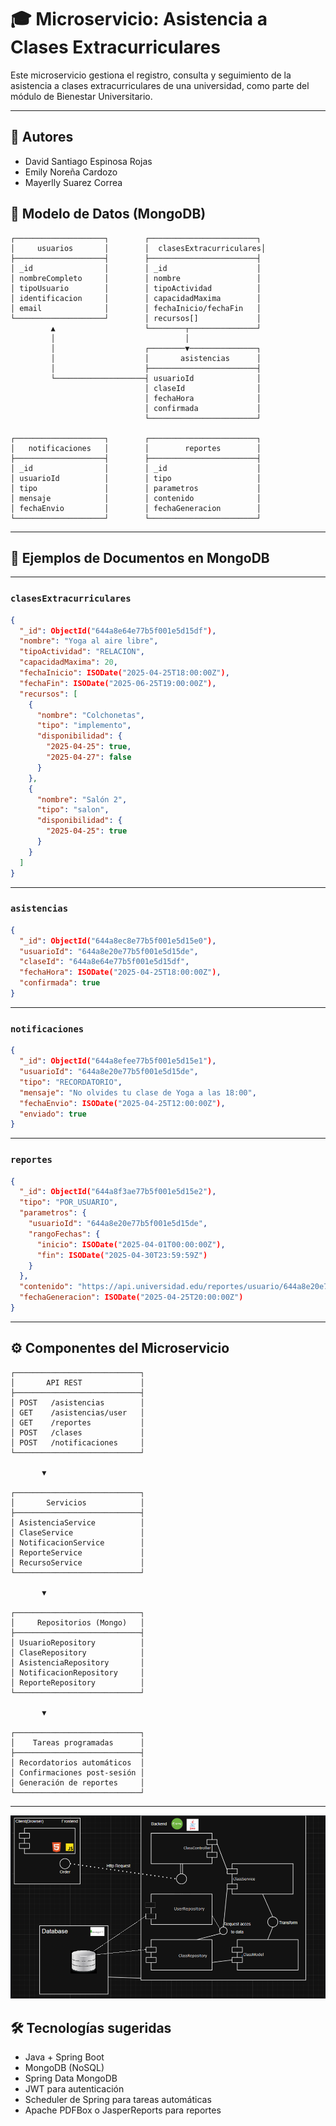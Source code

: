 # 🎓 Microservicio: Asistencia a Clases Extracurriculares

Este microservicio gestiona el registro, consulta y seguimiento de la asistencia a clases extracurriculares de una universidad, como parte del módulo de Bienestar Universitario.

---

## 👥 Autores
- David Santiago Espinosa Rojas
- Emily Noreña Cardozo
- Mayerlly Suarez Correa

## 🧩 Modelo de Datos (MongoDB)

```plaintext
┌────────────────────┐        ┌────────────────────────┐
│     usuarios       │        │  clasesExtracurriculares│
├────────────────────┤        ├────────────────────────┤
│ _id                │        │ _id                    │
│ nombreCompleto     │        │ nombre                 │
│ tipoUsuario        │        │ tipoActividad          │
│ identificacion     │        │ capacidadMaxima        │
│ email              │        │ fechaInicio/fechaFin   │
└────────────────────┘        │ recursos[]             │
         ▲                    └────────┬───────────────┘
         │                             │
         │                    ┌────────▼───────────────┐
         │                    │       asistencias      │
         │                    ├────────────────────────┤
         └────────────────────┤ usuarioId              │
                              │ claseId                │
                              │ fechaHora              │
                              │ confirmada             │
                              └────────────────────────┘

┌────────────────────┐        ┌────────────────────────┐
│   notificaciones   │        │        reportes        │
├────────────────────┤        ├────────────────────────┤
│ _id                │        │ _id                    │
│ usuarioId          │        │ tipo                   │
│ tipo               │        │ parametros             │
│ mensaje            │        │ contenido              │
│ fechaEnvio         │        │ fechaGeneracion        │
└────────────────────┘        └────────────────────────┘
```

---

## 📄 Ejemplos de Documentos en MongoDB


---

### `clasesExtracurriculares`

```json
{
  "_id": ObjectId("644a8e64e77b5f001e5d15df"),
  "nombre": "Yoga al aire libre",
  "tipoActividad": "RELACION",
  "capacidadMaxima": 20,
  "fechaInicio": ISODate("2025-04-25T18:00:00Z"),
  "fechaFin": ISODate("2025-06-25T19:00:00Z"),
  "recursos": [
    {
      "nombre": "Colchonetas",
      "tipo": "implemento",
      "disponibilidad": {
        "2025-04-25": true,
        "2025-04-27": false
      }
    },
    {
      "nombre": "Salón 2",
      "tipo": "salon",
      "disponibilidad": {
        "2025-04-25": true
      }
    }
  ]
}
```

---

### `asistencias`

```json
{
  "_id": ObjectId("644a8ec8e77b5f001e5d15e0"),
  "usuarioId": "644a8e20e77b5f001e5d15de",
  "claseId": "644a8e64e77b5f001e5d15df",
  "fechaHora": ISODate("2025-04-25T18:00:00Z"),
  "confirmada": true
}
```

---

### `notificaciones`

```json
{
  "_id": ObjectId("644a8efee77b5f001e5d15e1"),
  "usuarioId": "644a8e20e77b5f001e5d15de",
  "tipo": "RECORDATORIO",
  "mensaje": "No olvides tu clase de Yoga a las 18:00",
  "fechaEnvio": ISODate("2025-04-25T12:00:00Z"),
  "enviado": true
}
```

---

### `reportes`

```json
{
  "_id": ObjectId("644a8f3ae77b5f001e5d15e2"),
  "tipo": "POR_USUARIO",
  "parametros": {
    "usuarioId": "644a8e20e77b5f001e5d15de",
    "rangoFechas": {
      "inicio": ISODate("2025-04-01T00:00:00Z"),
      "fin": ISODate("2025-04-30T23:59:59Z")
    }
  },
  "contenido": "https://api.universidad.edu/reportes/usuario/644a8e20e77b5f001e5d15de/abril2025.pdf",
  "fechaGeneracion": ISODate("2025-04-25T20:00:00Z")
}
```

---

## ⚙️ Componentes del Microservicio

```plaintext
┌────────────────────────────┐
│       API REST             │
├────────────────────────────┤
│ POST   /asistencias        │
│ GET    /asistencias/user   │
│ GET    /reportes           │
│ POST   /clases             │
│ POST   /notificaciones     │
└────────────────────────────┘

       ▼

┌────────────────────────────┐
│       Servicios            │
├────────────────────────────┤
│ AsistenciaService          │
│ ClaseService               │
│ NotificacionService        │
│ ReporteService             │
│ RecursoService             │
└────────────────────────────┘

       ▼

┌────────────────────────────┐
│     Repositorios (Mongo)   │
├────────────────────────────┤
│ UsuarioRepository          │
│ ClaseRepository            │
│ AsistenciaRepository       │
│ NotificacionRepository     │
│ ReporteRepository          │
└────────────────────────────┘

       ▼

┌────────────────────────────┐
│    Tareas programadas      │
├────────────────────────────┤
│ Recordatorios automáticos  │
│ Confirmaciones post-sesión │
│ Generación de reportes     │
└────────────────────────────┘
```

---
![Architecture](assets/1.png)


## 🛠️ Tecnologías sugeridas

- Java + Spring Boot
- MongoDB (NoSQL)
- Spring Data MongoDB
- JWT para autenticación
- Scheduler de Spring para tareas automáticas
- Apache PDFBox o JasperReports para reportes
